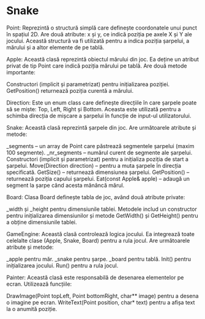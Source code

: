 # Snake


Point:
Reprezintă o structură simplă care definește coordonatele unui punct în spațiul 2D. Are două atribute: x și y, ce indică poziția pe axele X și Y ale jocului. Această structură va fi utilizată pentru a indica poziția șarpelui, a mărului și a altor elemente de pe tablă.

Apple:
Această clasă reprezintă obiectul mărului din joc. Ea deține un atribut privat de tip Point care indică poziția mărului pe tablă. Are două metode importante:

Constructori (implicit și parametrizat) pentru inițializarea poziției.
GetPosition() returnează poziția curentă a mărului.

Direction:
Este un enum class care definește direcțiile în care șarpele poate să se miște: Top, Left, Right și Bottom. Aceasta este utilizată pentru a schimba direcția de mișcare a șarpelui în funcție de input-ul utilizatorului.

Snake:
Această clasă reprezintă șarpele din joc. Are următoarele atribute și metode:

_segments – un array de Point care păstrează segmentele șarpelui (maxim 100 segmente).
_nr_segments – numărul curent de segmente ale șarpelui.
Constructori (implicit și parametrizat) pentru a inițializa poziția de start a șarpelui.
Move(Direction direction) – pentru a muta șarpele în direcția specificată.
GetSize() – returnează dimensiunea șarpelui.
GetPosition() – returnează poziția capului șarpelui.
Eat(const Apple& apple) – adaugă un segment la șarpe când acesta mănâncă mărul.

Board:
Clasa Board definește tabla de joc, având două atribute private:

_width și _height pentru dimensiunile tablei.
Metodele includ un constructor pentru inițializarea dimensiunilor și metode GetWidth() și GetHeight() pentru a obține dimensiunile tablei.

GameEngine:
Această clasă controlează logica jocului. Ea integrează toate celelalte clase (Apple, Snake, Board) pentru a rula jocul. Are următoarele atribute și metode:

_apple pentru măr.
_snake pentru șarpe.
_board pentru tablă.
Init() pentru inițializarea jocului.
Run() pentru a rula jocul.

Painter:
Această clasă este responsabilă de desenarea elementelor pe ecran. Utilizează funcțiile:

DrawImage(Point topLeft, Point bottomRight, char** image) pentru a desena o imagine pe ecran.
WriteText(Point position, char* text) pentru a afișa text la o anumită poziție.
